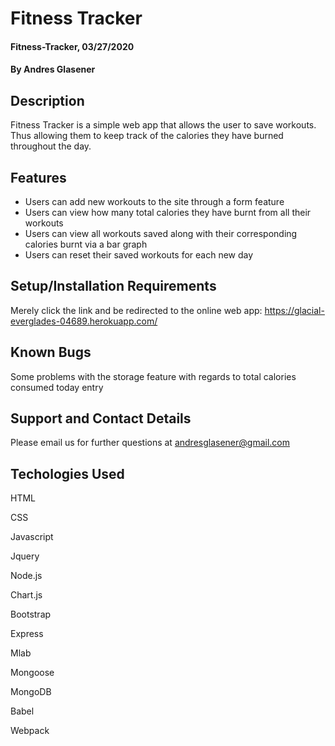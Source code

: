 # Fitness Tracker

#### Fitness-Tracker, 03/27/2020

#### By Andres Glasener

## Description

Fitness Tracker is a simple web app that allows the user to save workouts. Thus allowing them to keep track of the calories they have burned throughout the day.

## Features

* Users can add new workouts to the site through a form feature
* Users can view how many total calories they have burnt from all their workouts
* Users can view all workouts saved along with their corresponding calories burnt via a bar graph
* Users can reset their saved workouts for each new day

## Setup/Installation Requirements

Merely click the link and be redirected to the online web app: https://glacial-everglades-04689.herokuapp.com/

## Known Bugs

Some problems with the storage feature with regards to total calories consumed today entry

## Support and Contact Details

Please email us for further questions at andresglasener@gmail.com

## Techologies Used

HTML

CSS

Javascript

Jquery

Node.js

Chart.js

Bootstrap

Express

Mlab

Mongoose

MongoDB

Babel

Webpack

